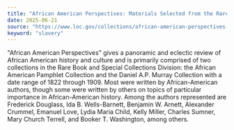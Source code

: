 ```yaml
---
title: "African American Perspectives: Materials Selected from the Rare Book Collection"
date: 2025-06-21
source: "https://www.loc.gov/collections/african-american-perspectives-rare-books/about-this-collection/"
keyword: "slavery"
---
```


"African American Perspectives" gives a panoramic and eclectic review of African American history and culture and is primarily comprised of two collections in the Rare Book and Special Collections Division: the African American Pamphlet Collection and the Daniel A.P. Murray Collection with a date range of 1822 through 1909. Most were written by African-American authors, though some were written by others on topics of particular importance in African-American history. Among the authors represented are Frederick Douglass, Ida B. Wells-Barnett, Benjamin W. Arnett, Alexander Crummel, Emanuel Love, Lydia Maria Child, Kelly Miller, Charles Sumner, Mary Church Terrell, and Booker T. Washington, among others.

